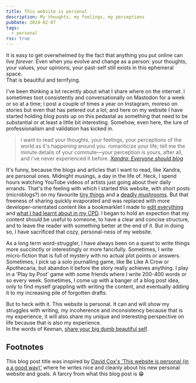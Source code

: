 ```yaml
---
title: This website is personal
description: My thoughts, my feelings, my perceptions
pubDate: 2024-02-07
tags:
  - personal
rss: true
---
```


It is easy to get overwhelmed by the fact that anything you put online can <em>live forever</em>. Even when you evolve and change as a person: your thoughts, your values, your opinions, your past-self still exists in this ephemeral space.<br/> That is beautiful and terrifying.

I've been thinking a lot recently about what I share where on the internet. I sometimes toot consistently and conversationally on Mastodon for a week or so at a time; I post a couple of times a year on Instagram, moreso on stories but even that has petered out a lot; and here on my website I have started holding blog posts up on this pedastal as something that need to be substantial or at least a little bit interesting. Somehow, even here, the lure of professionalism and validation has kicked in.

>  i want to read your thoughts, your feelings, your perceptions of the world as it's happening around you. romanticize your life; tell me the minute details of your commute—your perception is yours, after all, and i've never experienced it before.
>  <cite>[Xandra: Everyone should blog](https://library.xandra.cc/everyone-should-blog/)</cite>

It's funny, because the blogs and articles that I want to read, like Xandra, are personal ones. Midnight musings, a day in the life of. Heck, I spend hours watching YouTube videos of artists just going about their daily errands. That's the feeling with which I started this website, with short posts (microblogs?) on my favourite [tiny things](/blog/230727-tiny-things/) and a [deadly mushrooms](/blog/230627-mushrooms/). But that freeness of sharing quickly evaporated and was replaced with more developer-orientated content like a bookmarklet I made to [edit everything](/blog/231207-edit-everything/) and [what I had learnt about in my CPD](/blog/231213-practical-accessibility/). I began to hold an expection that my content should be useful to someone, to have a clear and concise structure, and to leave the reader with something better at the end of it. But in doing so, I have sacrificed that cozy, personal-ness of my website.

As a long term word-struggler, I have always been on a quest to write things more succinctly or interestingly or more fancifully. Sometimes, I write micro-fiction that is full of mystery with no actual plot points or answers. Sometimes, I pick up a solo journalling game, like Be Like A Crow or Apothecaria, but abandon it before the story really achieves anything. I play in a 'Play by Post' game with some friends where I write 200-400 words or so every week. Sometimes, I come up with a banger of a blog post idea, only to find myself grappling with writing the content, and eventually adding it to my increasing pile of forgotten drafts.

But to heck with it. This website is personal. It can and will show my struggles with writing, my incoherence and inconsistency because that is my experience, it will also share my unique and interesting perspective on life because that is also my experience. <br/>In the words of Keenan, [share your big dumb beautiful self](https://gkeenan.co/avgb/please-please-please-please-please-please-share-your-big-dumb-beautiful-self-with-the-world).


## Footnotes
This blog post title was inspired by [David Cox's 'This website is personal (in a a good way)'](https://dav-idc.com/this-website-is-personal/) where he writes nice and cleanly about his new personal website and goals. A farcry from what this blog post is 😁
